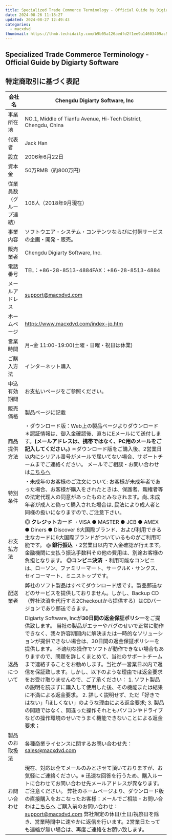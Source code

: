 ```yaml
---
title: Specialized Trade Commerce Terminology - Official Guide by Digiarty Software
date: 2024-08-26 11:18:27
updated: 2024-08-27 12:49:43
categories:
  - macxdvd
thumbnail: https://thmb.techidaily.com/b9b05a126aedfd2f1ee9a14603409ac5ab4c281ddb514708f183215c5384ae47.jpg
---
```


## Specialized Trade Commerce Terminology - Official Guide by Digiarty Software

## 特定商取引に基づく表記

| 会社名          | Chengdu Digiarty Software, Inc                                                                                                                                                                                                                                                                                                                                                                                             |
| ------------ | -------------------------------------------------------------------------------------------------------------------------------------------------------------------------------------------------------------------------------------------------------------------------------------------------------------------------------------------------------------------------------------------------------------------------- |
| 事業所在地        | NO.1, Middle of Tianfu Avenue, Hi-Tech District, Chengdu, China                                                                                                                                                                                                                                                                                                                                                            |
| 代表者          | Jack Han                                                                                                                                                                                                                                                                                                                                                                                                                   |
| 設立           | 2006年6月22日                                                                                                                                                                                                                                                                                                                                                                                                                 |
| 資本金          | 50万RMB（約800万円）                                                                                                                                                                                                                                                                                                                                                                                                             |
| 従業員数（グループ連結） | 106人（2018年9月現在）                                                                                                                                                                                                                                                                                                                                                                                                            |
| 事業内容         | ソフトウエア・システム・コンテンツならびに付帯サービスの企画・開発・販売。                                                                                                                                                                                                                                                                                                                                                                                      |
| 販売業者         | Chengdu Digiarty Software, Inc.                                                                                                                                                                                                                                                                                                                                                                                            |
| 電話番号         | TEL：+86-28-8513-4884FAX：+86-28-8513-4884                                                                                                                                                                                                                                                                                                                                                                                   |
| メールアドレス      | support@macxdvd.com                                                                                                                                                                                                                                                                                                                                                                                                        |
| ホームページ       | https://www.macxdvd.com/index-jp.htm                                                                                                                                                                                                                                                                                                                                                                                       |
| 営業時間         | 月\~金 11:00-19:00(土曜・日曜・祝日は休業)                                                                                                                                                                                                                                                                                                                                                                                              |
| ご購入方法        | インターネット購入                                                                                                                                                                                                                                                                                                                                                                                                                  |
| 申込有効期間       | お支払いページをご参照ください。                                                                                                                                                                                                                                                                                                                                                                                                           |
| 販売価格         | 製品ページに記載                                                                                                                                                                                                                                                                                                                                                                                                                   |
| 商品提供方法       | ・ダウンロード版：Web上の製品ページよりダウンロード ＊認証情報は、御入金確認後、直ちにEメールにて送付します。**(メールアドレスは、携帯ではなく、PC用のメールをご記入してください。)** ＊ダウンロード版をご購入後、2営業日以内にシリアル番号がメールで届いてない場合、サポートチームまでご連絡ください。 メールでご相談・お問い合わせは[こちらへ](https://tools.techidaily.com/macxdvd/products/)                                                                                                                                                                              |
| 特別条件         | ・未成年のお客様のご注文について: お客様が未成年者であった場合、お客様が購入をされたときは、保護者、親権者等の法定代理人の同意があったものとみなされます。尚､未成年者が成人と偽って購入された場合は､民法により成人者と同様の扱いになりますので､ご注意下さい｡                                                                                                                                                                                                                                                                                          |
| お支払方法        | **◎ クレジットカード** ・VISA ● MASTER ● JCB ● AMEX ● Diners ● Discover 6大国際ブランド、および利用できる主なカードに6大国際ブランドがついているものがご利用可能です。 **◎ 銀行振込** ・2営業日以内で入金確認が行えます。金融機関に支払う振込手数料その他の費用は、別途お客様の負担となります。 **◎コンビニ決済** ・利用可能なコンビニは、ローソン、ファミリーマート、サークルK・サンクス、セイコーマート、ミニストップです。                                                                                                                                                                        |
| 配送業者         | 弊社のソフト製品はすべてダウンロード版です。製品郵送などのサービスを提供しておりません。しかし、Backup CD（弊社決済を代行する2Checkoutから提供する）はCDバージョンであり郵送できます。                                                                                                                                                                                                                                                                                                                      |
| 返品について       | Digiarty Software, Incが**30日間の返金保証ポリシー**をご提供致します。 当社の製品がエラーやバグのせいで正常に動作できなく、我々許容期間内に解決または一時的なソリューションが提供できない場合は、30日間の返金保証ポリシーを提供します。 不適切な操作でソフトが動作できない場合もありますので、問題を詳しくまとめて、当社のサポートチームまで連絡することをお勧めします。当社が一営業日以内で返信を保証致します。しかし、以下のような理由では返金要求をお受け取りませんので、ご了承ください： 1\. ソフト製品の説明を読まずに購入して使用した後、その機能または結果に不満による返金要求。 2\. 詳しく説明せず、ただ「好きではない」「ほしくない」のような理由による返金要求; 3\. 製品の問題ではなく、間違った操作それともパソコンやドライブなどの操作環境のせいでうまく機能できないことによる返金要求； |
| 製品のお取扱法      | 各種商業ライセンスに関するお問い合わせ先：[sales@macxdvd.com](https://tools.techidaily.com/macxdvd/products/)                                                                                                                                                                                                                                                                                                                         |
| お問い合わせ       | 現在、対応は全てメールのみとさせて頂いておりますが、お気軽にご連絡ください。※ 迅速な回答を行うため、購入ルートに合わせてお問い合わせ先メールアドレスが異なります。ご注意ください。 弊社のホームページより、ダウンロード版の直接購入をおこなったお客様：メールでご相談・お問い合わは[こちらへ](https://tools.techidaily.com/macxdvd/products/) ご購入前のお問い合わせ：[support@macxdvd.com](https://tools.techidaily.com/macxdvd/products/) 弊社規定の休日/土日/祝祭日を除き、営業時間中に速やかに返信を行います。2営業日たっても連絡が無い場合は、再度ご連絡をお願い致します。                                            |

<ins class="adsbygoogle"
     style="display:block"
     data-ad-format="autorelaxed"
     data-ad-client="ca-pub-7571918770474297"
     data-ad-slot="1223367746"></ins>



<ins class="adsbygoogle"
     style="display:block"
     data-ad-client="ca-pub-7571918770474297"
     data-ad-slot="8358498916"
     data-ad-format="auto"
     data-full-width-responsive="true"></ins>
